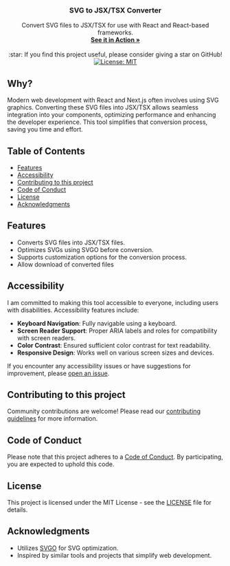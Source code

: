 <h3 align="center">SVG to JSX/TSX Converter</h3>

<p align="center">
Convert SVG files to JSX/TSX for use with React and React-based frameworks.
  <br>
  <a href="https://worksbyabhi.github.io/svg-to-jsx-tsx/"><strong>See it in Action »</strong></a>
  <br>
  <br>
  :star: <span >If you find this project useful, please consider giving a star on GitHub!</span>
  <br>
  <a href="LICENSE"><img src="https://img.shields.io/badge/License-MIT-yellow.svg" alt="License: MIT"></a>
</p>

## Why?

Modern web development with React and Next.js often involves using SVG graphics. Converting these SVG files into JSX/TSX allows seamless integration into your components, optimizing performance and enhancing the developer experience. This tool simplifies that conversion process, saving you time and effort.

## Table of Contents

- [Features](#features)
- [Accessibility](#accessibility)
- [Contributing to this project](#contributing-to-this-project)
- [Code of Conduct](#code-of-conduct)
- [License](#license)
- [Acknowledgments](#acknowledgments)

## Features

- Converts SVG files into JSX/TSX files.
- Optimizes SVGs using SVGO before conversion.
- Supports customization options for the conversion process.
- Allow download of converted files

## Accessibility

I am committed to making this tool accessible to everyone, including users with disabilities. Accessibility features include:

- <b>Keyboard Navigation</b>: Fully navigable using a keyboard.
- <b>Screen Reader Support</b>: Proper ARIA labels and roles for compatibility with screen readers.
- <b>Color Contrast</b>: Ensured sufficient color contrast for text readability.
- <b>Responsive Design</b>: Works well on various screen sizes and devices.

If you encounter any accessibility issues or have suggestions for improvement, please [open an issue](https://github.com/worksbyabhi/svg-to-jsx-tsx/issues).

## Contributing to this project

Community contributions are welcome! Please read our [contributing guidelines](CONTRIBUTING.md) for more information.

## Code of Conduct

Please note that this project adheres to a [Code of Conduct](https://github.com/worksbyabhi/svg-to-jsx-tsx/blob/main/CODE_OF_CONDUCT.md). By participating, you are expected to uphold this code.

## License

This project is licensed under the MIT License - see the [LICENSE](https://github.com/worksbyabhi/svg-to-jsx-tsx/blob/main/LICENSE) file for details.

## Acknowledgments

- Utilizes [SVGO](https://github.com/svg/svgo) for SVG optimization.
- Inspired by similar tools and projects that simplify web development.
